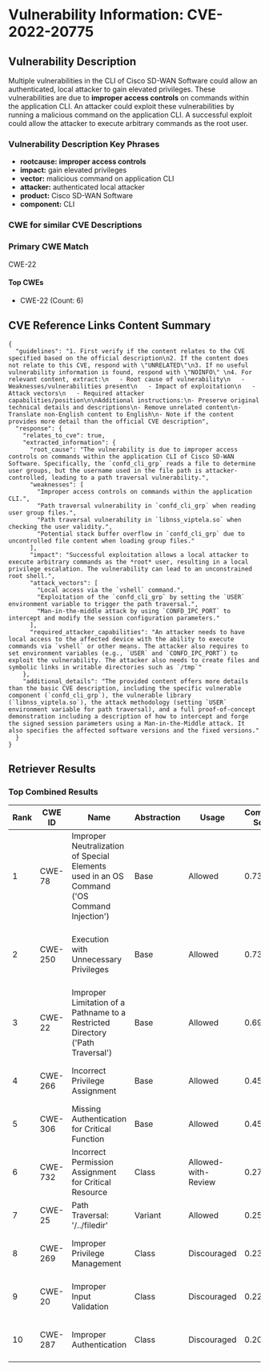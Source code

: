 # Vulnerability Information: CVE-2022-20775

## Vulnerability Description
Multiple vulnerabilities in the CLI of Cisco SD-WAN Software could allow an authenticated, local attacker to gain elevated privileges. These vulnerabilities are due to **improper access controls** on commands within the application CLI. An attacker could exploit these vulnerabilities by running a malicious command on the application CLI. A successful exploit could allow the attacker to execute arbitrary commands as the root user.

### Vulnerability Description Key Phrases
- **rootcause:** **improper access controls**
- **impact:** gain elevated privileges
- **vector:** malicious command on application CLI
- **attacker:** authenticated local attacker
- **product:** Cisco SD-WAN Software
- **component:** CLI

### CWE for similar CVE Descriptions
### Primary CWE Match
CWE-22

#### Top CWEs
- CWE-22 (Count: 6)

## CVE Reference Links Content Summary
```
{
  "guidelines": "1. First verify if the content relates to the CVE specified based on the official description\n2. If the content does not relate to this CVE, respond with \"UNRELATED\"\n3. If no useful vulnerability information is found, respond with \"NOINFO\" \n4. For relevant content, extract:\n   - Root cause of vulnerability\n   - Weaknesses/vulnerabilities present\n   - Impact of exploitation\n   - Attack vectors\n   - Required attacker capabilities/position\n\nAdditional instructions:\n- Preserve original technical details and descriptions\n- Remove unrelated content\n- Translate non-English content to English\n- Note if the content provides more detail than the official CVE description",
  "response": {
    "relates_to_cve": true,
    "extracted_information": {
      "root_cause": "The vulnerability is due to improper access controls on commands within the application CLI of Cisco SD-WAN Software. Specifically, the `confd_cli_grp` reads a file to determine user groups, but the username used in the file path is attacker-controlled, leading to a path traversal vulnerability.",
      "weaknesses": [
        "Improper access controls on commands within the application CLI.",
        "Path traversal vulnerability in `confd_cli_grp` when reading user group files.",
        "Path traversal vulnerability in `libnss_viptela.so` when checking the user validity.",
        "Potential stack buffer overflow in `confd_cli_grp` due to uncontrolled file content when loading group files."
      ],
      "impact": "Successful exploitation allows a local attacker to execute arbitrary commands as the *root* user, resulting in a local privilege escalation. The vulnerability can lead to an unconstrained root shell.",
      "attack_vectors": [
        "Local access via the `vshell` command.",
        "Exploitation of the `confd_cli_grp` by setting the `USER` environment variable to trigger the path traversal.",
        "Man-in-the-middle attack by using `CONFD_IPC_PORT` to intercept and modify the session configuration parameters."
      ],
      "required_attacker_capabilities": "An attacker needs to have local access to the affected device with the ability to execute commands via `vshell` or other means. The attacker also requires to set environment variables (e.g., `USER` and `CONFD_IPC_PORT`) to exploit the vulnerability. The attacker also needs to create files and symbolic links in writable directories such as `/tmp`"
    },
    "additional_details": "The provided content offers more details than the basic CVE description, including the specific vulnerable component (`confd_cli_grp`), the vulnerable library (`libnss_viptela.so`), the attack methodology (setting `USER` environment variable for path traversal), and a full proof-of-concept demonstration including a description of how to intercept and forge the signed session parameters using a Man-in-the-Middle attack. It also specifies the affected software versions and the fixed versions."
  }
}
```

## Retriever Results

### Top Combined Results

| Rank | CWE ID | Name | Abstraction | Usage | Combined Score | Retrievers | Individual Scores |
|------|--------|------|-------------|-------|---------------|------------|-------------------|
| 1 | CWE-78 | Improper Neutralization of Special Elements used in an OS Command ('OS Command Injection') | Base | Allowed | 0.7361 | dense, sparse, graph | dense: 0.619, sparse: 0.366, graph: 0.606 |
| 2 | CWE-250 | Execution with Unnecessary Privileges | Base | Allowed | 0.7344 | dense, sparse, graph | dense: 0.633, sparse: 0.341, graph: 0.623 |
| 3 | CWE-22 | Improper Limitation of a Pathname to a Restricted Directory ('Path Traversal') | Base | Allowed | 0.6935 | dense, sparse, graph | dense: 0.555, sparse: 0.331, graph: 0.633 |
| 4 | CWE-266 | Incorrect Privilege Assignment | Base | Allowed | 0.4570 | dense, sparse | dense: 0.561, sparse: 0.308 |
| 5 | CWE-306 | Missing Authentication for Critical Function | Base | Allowed | 0.4542 | dense, sparse | dense: 0.567, sparse: 0.298 |
| 6 | CWE-732 | Incorrect Permission Assignment for Critical Resource | Class | Allowed-with-Review | 0.2732 | dense, sparse | dense: 0.573, sparse: 0.311 |
| 7 | CWE-25 | Path Traversal: '/../filedir' | Variant | Allowed | 0.2582 | sparse | sparse: 0.489 |
| 8 | CWE-269 | Improper Privilege Management | Class | Discouraged | 0.2354 | dense, sparse | dense: 0.631, sparse: 0.368 |
| 9 | CWE-20 | Improper Input Validation | Class | Discouraged | 0.2240 | dense, sparse | dense: 0.574, sparse: 0.373 |
| 10 | CWE-287 | Improper Authentication | Class | Discouraged | 0.2060 | dense, sparse | dense: 0.563, sparse: 0.313 |

